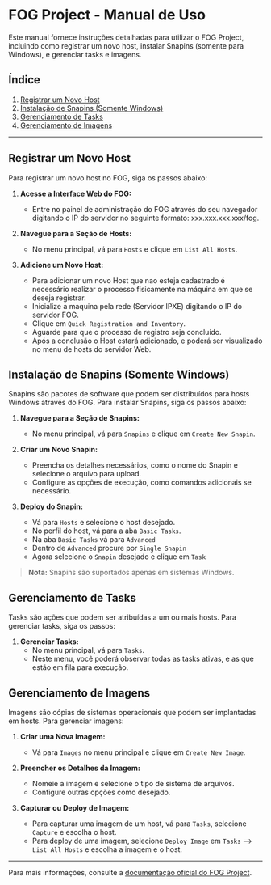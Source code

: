 # FOG Project - Manual de Uso

Este manual fornece instruções detalhadas para utilizar o FOG Project, incluindo como registrar um novo host, instalar Snapins (somente para Windows), e gerenciar tasks e imagens.

## Índice

1. [Registrar um Novo Host](#registrar-um-novo-host)
2. [Instalação de Snapins (Somente Windows)](#instalação-de-snapins-somente-windows)
3. [Gerenciamento de Tasks](#gerenciamento-de-tasks)
4. [Gerenciamento de Imagens](#gerenciamento-de-imagens)

---

## Registrar um Novo Host

Para registrar um novo host no FOG, siga os passos abaixo:

1. **Acesse a Interface Web do FOG:**
   - Entre no painel de administração do FOG através do seu navegador digitando o IP do servidor no seguinte formato: xxx.xxx.xxx.xxx/fog.

2. **Navegue para a Seção de Hosts:**
   - No menu principal, vá para `Hosts` e clique em `List All Hosts`.

3. **Adicione um Novo Host:**
   - Para adicionar um novo Host que nao esteja cadastrado é necessário realizar o processo fisicamente na máquina em que se deseja registrar.
   - Inicialize a maquina pela rede (Servidor IPXE) digitando o IP do servidor FOG.
   - Clique em `Quick Registration and Inventory`.
   - Aguarde para que o processo de registro seja concluído.
   - Após a conclusão o Host estará adicionado, e poderá ser visualizado no menu de hosts do servidor Web.

## Instalação de Snapins (Somente Windows)

Snapins são pacotes de software que podem ser distribuídos para hosts Windows através do FOG. Para instalar Snapins, siga os passos abaixo:

1. **Navegue para a Seção de Snapins:**
   - No menu principal, vá para `Snapins` e clique em `Create New Snapin`.

2. **Criar um Novo Snapin:**
   - Preencha os detalhes necessários, como o nome do Snapin e selecione o arquivo para upload.
   - Configure as opções de execução, como comandos adicionais se necessário.

3. **Deploy do Snapin:**
   - Vá para `Hosts` e selecione o host desejado.
   - No perfil do host, vá para a aba `Basic Tasks`.
   - Na aba `Basic Tasks` vá para `Advanced`
   - Dentro de `Advanced` procure por `Single Snapin`
   - Agora selecione o `Snapin` desejado e clique em `Task`

> **Nota:** Snapins são suportados apenas em sistemas Windows.

## Gerenciamento de Tasks
Tasks são ações que podem ser atribuídas a um ou mais hosts. Para gerenciar tasks, siga os passos:

1. **Gerenciar Tasks:**
   - No menu principal, vá para `Tasks`.
   - Neste menu, você poderá observar todas as tasks ativas, e as que estão em fila para execução.

## Gerenciamento de Imagens

Imagens são cópias de sistemas operacionais que podem ser implantadas em hosts. Para gerenciar imagens:

1. **Criar uma Nova Imagem:**
   - Vá para `Images` no menu principal e clique em `Create New Image`.

2. **Preencher os Detalhes da Imagem:**
   - Nomeie a imagem e selecione o tipo de sistema de arquivos.
   - Configure outras opções como desejado.

3. **Capturar ou Deploy de Imagem:**
   - Para capturar uma imagem de um host, vá para `Tasks`, selecione `Capture` e escolha o host.
   - Para deploy de uma imagem, selecione `Deploy Image` em `Tasks` --> `List All Hosts` e escolha a imagem e o host.

---

Para mais informações, consulte a [documentação oficial do FOG Project](https://fogproject.org/docs/).

